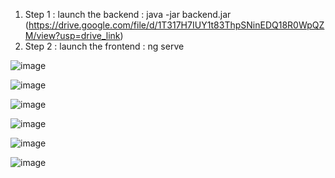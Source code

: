 1) Step 1 : launch the backend : java -jar backend.jar (https://drive.google.com/file/d/1T317H7IUY1t83ThpSNinEDQ18R0WpQZM/view?usp=drive_link)
2) Step 2 : launch the frontend : ng serve

![image](https://github.com/abbouformations/angular-httpClient-Part-2/assets/135717843/36247492-ff4a-4d6f-9922-a10528836134)

![image](https://github.com/abbouformations/angular-httpClient-Part-2/assets/135717843/84bac447-cf94-4fd9-a602-5e7e485a15e4)

![image](https://github.com/abbouformations/angular-httpClient-Part-2/assets/135717843/b2a148c9-f856-4601-ba78-06fc1ef0a1f2)

![image](https://github.com/abbouformations/angular-httpClient-Part-2/assets/135717843/21ac11a1-42cb-4d35-9888-90665b134f79)

![image](https://github.com/abbouformations/angular-httpClient-Part-2/assets/135717843/a972e184-edb2-4239-8587-3942d9a8472c)

![image](https://github.com/abbouformations/angular-httpClient-Part-2/assets/135717843/74789074-d154-424e-8f7a-992dca365829)






   
